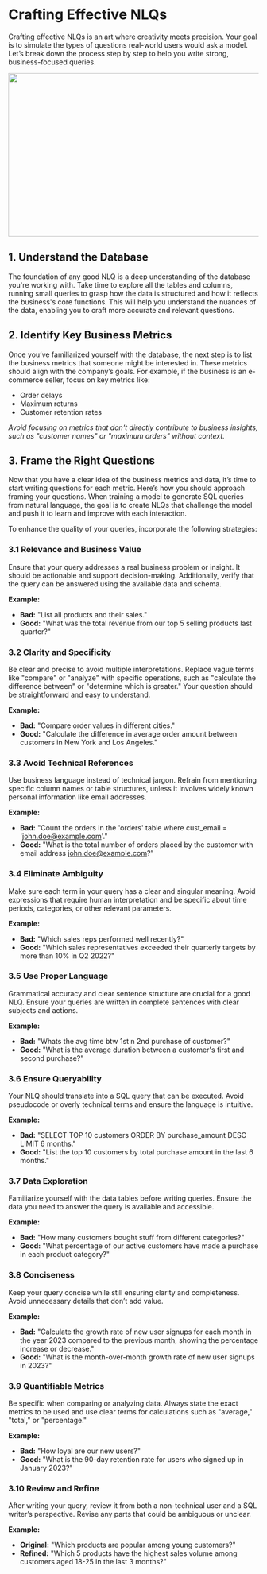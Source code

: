 # Crafting Effective NLQs

Crafting effective NLQs is an art where creativity meets precision. Your goal is to simulate the types of questions real-world users would ask a model. Let’s break down the process step by step to help you write strong, business-focused queries.

<img height="329" width="602" src="${PRIVATE_IMAGE_INTRO_3}" />

## 1. Understand the Database

The foundation of any good NLQ is a deep understanding of the database you're working with. Take time to explore all the tables and columns, running small queries to grasp how the data is structured and how it reflects the business's core functions. This will help you understand the nuances of the data, enabling you to craft more accurate and relevant questions.

## 2. Identify Key Business Metrics

Once you’ve familiarized yourself with the database, the next step is to list the business metrics that someone might be interested in. These metrics should align with the company’s goals. For example, if the business is an e-commerce seller, focus on key metrics like:

* Order delays
* Maximum returns
* Customer retention rates

*Avoid focusing on metrics that don't directly contribute to business insights, such as "customer names" or "maximum orders" without context.*

## 3. Frame the Right Questions

Now that you have a clear idea of the business metrics and data, it’s time to start writing questions for each metric. Here’s how you should approach framing your questions. When training a model to generate SQL queries from natural language, the goal is to create NLQs that challenge the model and push it to learn and improve with each interaction.

To enhance the quality of your queries, incorporate the following strategies:

### 3.1 Relevance and Business Value

Ensure that your query addresses a real business problem or insight. It should be actionable and support decision-making. Additionally, verify that the query can be answered using the available data and schema.

**Example:**

* **Bad:** "List all products and their sales."
* **Good:** "What was the total revenue from our top 5 selling products last quarter?"

### 3.2 Clarity and Specificity

Be clear and precise to avoid multiple interpretations. Replace vague terms like "compare" or "analyze" with specific operations, such as "calculate the difference between" or "determine which is greater." Your question should be straightforward and easy to understand.

**Example:**

* **Bad:** "Compare order values in different cities."
* **Good:** "Calculate the difference in average order amount between customers in New York and Los Angeles."

### 3.3 Avoid Technical References

Use business language instead of technical jargon. Refrain from mentioning specific column names or table structures, unless it involves widely known personal information like email addresses.

**Example:**

* **Bad:** "Count the orders in the 'orders' table where cust\_email = 'john.doe@example.com'."
* **Good:** "What is the total number of orders placed by the customer with email address john.doe@example.com?"

### 3.4 Eliminate Ambiguity

Make sure each term in your query has a clear and singular meaning. Avoid expressions that require human interpretation and be specific about time periods, categories, or other relevant parameters.

**Example:**

* **Bad:** "Which sales reps performed well recently?"
* **Good:** "Which sales representatives exceeded their quarterly targets by more than 10% in Q2 2022?"

### 3.5 Use Proper Language

Grammatical accuracy and clear sentence structure are crucial for a good NLQ. Ensure your queries are written in complete sentences with clear subjects and actions.

**Example:**

* **Bad:** "Whats the avg time btw 1st n 2nd purchase of customer?"
* **Good:** "What is the average duration between a customer's first and second purchase?"

### 3.6 Ensure Queryability

Your NLQ should translate into a SQL query that can be executed. Avoid pseudocode or overly technical terms and ensure the language is intuitive.

**Example:**

* **Bad:** "SELECT TOP 10 customers ORDER BY purchase\_amount DESC LIMIT 6 months."
* **Good:** "List the top 10 customers by total purchase amount in the last 6 months."

### 3.7 Data Exploration

Familiarize yourself with the data tables before writing queries. Ensure the data you need to answer the query is available and accessible.

**Example:**

* **Bad:** "How many customers bought stuff from different categories?"
* **Good:** "What percentage of our active customers have made a purchase in each product category?"

### 3.8 Conciseness

Keep your query concise while still ensuring clarity and completeness. Avoid unnecessary details that don’t add value.

**Example:**

* **Bad:** "Calculate the growth rate of new user signups for each month in the year 2023 compared to the previous month, showing the percentage increase or decrease."
* **Good:** "What is the month-over-month growth rate of new user signups in 2023?"

### 3.9 Quantifiable Metrics

Be specific when comparing or analyzing data. Always state the exact metrics to be used and use clear terms for calculations such as "average," "total," or "percentage."

**Example:**

* **Bad:** "How loyal are our new users?"
* **Good:** "What is the 90-day retention rate for users who signed up in January 2023?"

### 3.10 Review and Refine

After writing your query, review it from both a non-technical user and a SQL writer’s perspective. Revise any parts that could be ambiguous or unclear.

**Example:**

* **Original:** "Which products are popular among young customers?"
* **Refined:** "Which 5 products have the highest sales volume among customers aged 18-25 in the last 3 months?"